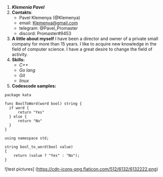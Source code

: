 
1. ***Klemenia Pavel***
2. **Contakts**:
    + Pavel Klemenya (@Klemenya)
    + email: Klemenya@gmail.com
    + telegram: @Pavel_Promaster
    + discord: Promaster#9453
3. **A little about myself**
I have been a director and owner of a private small company for more than 15 years. I like to acquire new knowledge in the field of computer science. I have a great desire to change the field of activity.
4. **Skills:**
    - *C++*
    - *Go lang*
    - _Git_
    - _linux_
5. **Codescode samples:**
```
package kata

func BoolToWord(word bool) string {
  if word {
      return "Yes"
  } else {
      return "No"
  }
}
```
```
using namespace std;

string bool_to_word(bool value)
{
    return (value ? "Yes" : "No");
}
```
![test pictures] (https://cdn-icons-png.flaticon.com/512/6132/6132222.png)

